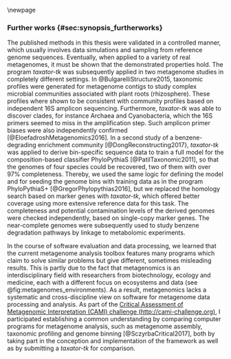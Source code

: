\newpage

### Further works {#sec:synopsis_furtherworks}

The published methods in this thesis were validated in a controlled manner, which usually involves data simulations and sampling from reference genome sequences. Eventually, when applied to a variety of real metagenomes, it must be shown that the demonstrated properties hold. The program *taxator-tk* was subsequently applied in two metagenome studies in completely different settings. In @BulgarelliStructure2015, taxonomic profiles were generated for metagenome contigs to study complex microbial communities associated with plant roots (rhizosphere). These profiles where shown to be consistent with community profiles based on independent 16S amplicon sequencing. Furthermore, *taxator-tk* was able to discover clades, for instance Archaea and Cyanobacteria, which the 16S primers seemed to miss in the amplification step. Such amplicon primer biases were also independently confirmed [@EloefadroshMetagenomics2016]. In a second study of a benzene-degrading enrichment community [@DongReconstructing2017}, *taxator-tk* was applied to derive bin-specific sequence data to train a full model for the composition-based classifier PhyloPythiaS [@PatilTaxonomic2011], so that the genomes of four species could be recovered, two of them with over 97% completeness. Thereby, we used the same logic for defining the model and for seeding the genome bins with training data as in the program PhyloPythiaS+ [@GregorPhylopythias2016], but we replaced the homology search based on marker genes with *taxator-tk*, which offered better coverage using more extensive reference data for this task. The completeness and potential contamination levels of the derived genomes were checked independently, based on single-copy marker genes. The near-complete genomes were subsequently used to study benzene degradation pathways by linkage to metabolomic experiments.

In the course of software evaluation and data processing, we learned that the current metagenome analysis toolbox features many programs which claim to solve similar problems but give different, sometimes misleading results. This is partly due to the fact that metagenomics is an interdisciplinary field with researchers from biotechnology, ecology and medicine, each with a different focus on ecosystems and data (see @fig:metagenomes_environments). As a result, metagenomics lacks a systematic and cross-discipline view on software for metagenome data processing and analysis. As part of the [Critical Assessment of Metagenomic Interpretation (CAMI) challenge (http://cami-challenge.org)](http://cami-challenge.org/), I participated establishing a common understanding by comparing computer programs for metagenome analysis, such as metagenome assembly, taxonomic profiling and genome binning [@SczyrbaCritical2017], both by taking part in the conception and implementation of the framework as well as by submitting a *taxator-tk* for comparison.
